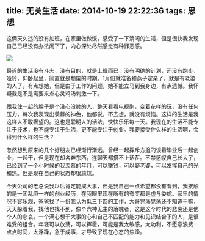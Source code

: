 title: 无关生活
date: 2014-10-19 22:22:36
tags: 思想
---


这俩天久违的没有加班，在家里做做饭，感受了一下清闲的生活，但是很快我发现自己已经没有办法闲下了，内心深处尽然感觉有种罪恶感。

![](http://digiphoto.techbang.com/system/images/20047/original/c6ff004e0adc432faf2b115596c1ea08.jpg?1367920498)

最近的生活没有斗志，没有目的，就是上班而已，没有明确的计划，还没有跑步，哑铃，仰卧起坐，简直就是颓废的时期。1月份就准备和燕子定亲了，就是有老婆的人了，有点想她，但是由于工作的问题，她不能立马到我身边，有点遗憾。我怀疑我是不是需要来点心灵鸡汤刺激一下。

跟我住一起的胖子是个没心没肺的人，整天看看电视剧，变着花样的玩，没有任何压力，每次我表现出羡慕的神色，他都说，不去想，就没有烦恼。这样的生活是我这样人不敢奢望的。这也是聪明人的活法，快快乐乐每一天。我现在的生活不能专注于技术，也不能专注于生活，更不能专注于创业。我要接受什么样的生活啊，会得到什么样的生活？

忽然想到原来的几个好朋友已经渐行渐远，曾经一起挥斥方遒的谈着毕业后一起创业，一起干，但是现在却各奔东西，连聊天都搭不上话茬。不禁感叹自己长大了，已经到了一个小时候的我羡慕的年月，可以赚钱，可以娶老婆，可以发挥自己的光和热。但是现在自己的状态却很尴尬。

今天公司的老总说我以后肯定能成大事，但是我自己一点希望都没有看到，我接触的是一团乱麻一样的创业经历，在我眼里现在所有的夸奖都是虚与委蛇。家里的情况不容乐观，爸爸找了一份我认为低三下四的工作，大哥晃荡晃荡还不知道干嘛，天天躲着我，找他也找不到，像个六神无主的落魄者，这是这个时代的悲哀还是他个人的悲哀。一个满心想干大事的心和自己不匹配的能力和见识结合下的人，是很难受的组合。年轻可以放荡，可以挥霍，可能是我太敏感，太功利，不愿意浪费一点点时间，太浮躁，急于成事，才导致了现在心态的焦躁。